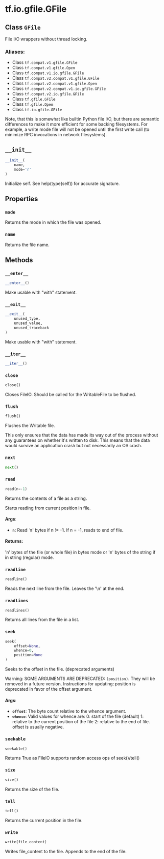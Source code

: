 <div itemscope itemtype="http://developers.google.com/ReferenceObject">
<meta itemprop="name" content="tf.io.gfile.GFile" />
<meta itemprop="path" content="Stable" />
<meta itemprop="property" content="mode"/>
<meta itemprop="property" content="name"/>
<meta itemprop="property" content="__enter__"/>
<meta itemprop="property" content="__exit__"/>
<meta itemprop="property" content="__init__"/>
<meta itemprop="property" content="__iter__"/>
<meta itemprop="property" content="close"/>
<meta itemprop="property" content="flush"/>
<meta itemprop="property" content="next"/>
<meta itemprop="property" content="read"/>
<meta itemprop="property" content="readline"/>
<meta itemprop="property" content="readlines"/>
<meta itemprop="property" content="seek"/>
<meta itemprop="property" content="seekable"/>
<meta itemprop="property" content="size"/>
<meta itemprop="property" content="tell"/>
<meta itemprop="property" content="write"/>
</div>

# tf.io.gfile.GFile

## Class `GFile`

File I/O wrappers without thread locking.



### Aliases:

* Class `tf.compat.v1.gfile.GFile`
* Class `tf.compat.v1.gfile.Open`
* Class `tf.compat.v1.io.gfile.GFile`
* Class `tf.compat.v2.compat.v1.gfile.GFile`
* Class `tf.compat.v2.compat.v1.gfile.Open`
* Class `tf.compat.v2.compat.v1.io.gfile.GFile`
* Class `tf.compat.v2.io.gfile.GFile`
* Class `tf.gfile.GFile`
* Class `tf.gfile.Open`
* Class `tf.io.gfile.GFile`

<!-- Placeholder for "Used in" -->

Note, that this  is somewhat like builtin Python  file I/O, but
there are  semantic differences to  make it more  efficient for
some backing filesystems.  For example, a write  mode file will
not  be opened  until the  first  write call  (to minimize  RPC
invocations in network filesystems).

<h2 id="__init__"><code>__init__</code></h2>

``` python
__init__(
    name,
    mode='r'
)
```

Initialize self.  See help(type(self)) for accurate signature.




## Properties

<h3 id="mode"><code>mode</code></h3>

Returns the mode in which the file was opened.


<h3 id="name"><code>name</code></h3>

Returns the file name.




## Methods

<h3 id="__enter__"><code>__enter__</code></h3>

``` python
__enter__()
```

Make usable with "with" statement.


<h3 id="__exit__"><code>__exit__</code></h3>

``` python
__exit__(
    unused_type,
    unused_value,
    unused_traceback
)
```

Make usable with "with" statement.


<h3 id="__iter__"><code>__iter__</code></h3>

``` python
__iter__()
```




<h3 id="close"><code>close</code></h3>

``` python
close()
```

Closes FileIO. Should be called for the WritableFile to be flushed.


<h3 id="flush"><code>flush</code></h3>

``` python
flush()
```

Flushes the Writable file.

This only ensures that the data has made its way out of the process without
any guarantees on whether it's written to disk. This means that the
data would survive an application crash but not necessarily an OS crash.

<h3 id="next"><code>next</code></h3>

``` python
next()
```




<h3 id="read"><code>read</code></h3>

``` python
read(n=-1)
```

Returns the contents of a file as a string.

Starts reading from current position in file.

#### Args:


* <b>`n`</b>: Read 'n' bytes if n != -1. If n = -1, reads to end of file.


#### Returns:

'n' bytes of the file (or whole file) in bytes mode or 'n' bytes of the
string if in string (regular) mode.


<h3 id="readline"><code>readline</code></h3>

``` python
readline()
```

Reads the next line from the file. Leaves the '\n' at the end.


<h3 id="readlines"><code>readlines</code></h3>

``` python
readlines()
```

Returns all lines from the file in a list.


<h3 id="seek"><code>seek</code></h3>

``` python
seek(
    offset=None,
    whence=0,
    position=None
)
```

Seeks to the offset in the file. (deprecated arguments)

Warning: SOME ARGUMENTS ARE DEPRECATED: `(position)`. They will be removed in a future version.
Instructions for updating:
position is deprecated in favor of the offset argument.

#### Args:


* <b>`offset`</b>: The byte count relative to the whence argument.
* <b>`whence`</b>: Valid values for whence are:
  0: start of the file (default)
  1: relative to the current position of the file
  2: relative to the end of file. offset is usually negative.

<h3 id="seekable"><code>seekable</code></h3>

``` python
seekable()
```

Returns True as FileIO supports random access ops of seek()/tell()


<h3 id="size"><code>size</code></h3>

``` python
size()
```

Returns the size of the file.


<h3 id="tell"><code>tell</code></h3>

``` python
tell()
```

Returns the current position in the file.


<h3 id="write"><code>write</code></h3>

``` python
write(file_content)
```

Writes file_content to the file. Appends to the end of the file.




